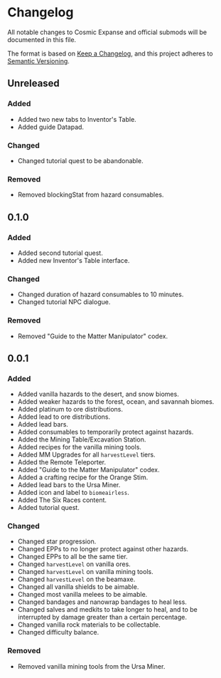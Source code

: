 # Changelog

All notable changes to Cosmic Expanse and official submods will be documented in this file.

The format is based on [Keep a Changelog](https://keepachangelog.com/en/1.1.0/),
and this project adheres to [Semantic Versioning](https://semver.org/spec/v2.0.0.html).

## Unreleased

### Added

- Added two new tabs to Inventor's Table.
- Added guide Datapad.

### Changed

- Changed tutorial quest to be abandonable.

### Removed

- Removed blockingStat from hazard consumables.

## 0.1.0

### Added

- Added second tutorial quest.
- Added new Inventor's Table interface.

### Changed

- Changed duration of hazard consumables to 10 minutes.
- Changed tutorial NPC dialogue.

### Removed

- Removed "Guide to the Matter Manipulator" codex.

## 0.0.1

### Added

- Added vanilla hazards to the desert, and snow biomes.
- Added weaker hazards to the forest, ocean, and savannah biomes.
- Added platinum to ore distributions.
- Added lead to ore distributions.
- Added lead bars.
- Added consumables to temporarily protect against hazards.
- Added the Mining Table/Excavation Station.
- Added recipes for the vanilla mining tools.
- Added MM Upgrades for all `harvestLevel` tiers.
- Added the Remote Teleporter.
- Added "Guide to the Matter Manipulator" codex.
- Added a crafting recipe for the Orange Stim.
- Added lead bars to the Ursa Miner.
- Added icon and label to `biomeairless`.
- Added The Six Races content.
- Added tutorial quest.

### Changed

- Changed star progression.
- Changed EPPs to no longer protect against other hazards.
- Changed EPPs to all be the same tier.
- Changed `harvestLevel` on vanilla ores.
- Changed `harvestLevel` on vanilla mining tools.
- Changed `harvestLevel` on the beamaxe.
- Changed all vanilla shields to be aimable.
- Changed most vanilla melees to be aimable.
- Changed bandages and nanowrap bandages to heal less.
- Changed salves and medkits to take longer to heal, and to be interrupted by damage greater than a certain percentage.
- Changed vanilla rock materials to be collectable.
- Changed difficulty balance.

### Removed

- Removed vanilla mining tools from the Ursa Miner.